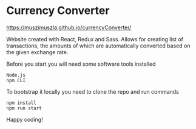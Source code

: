 # Currency Converter

https://muszimuszla.github.io/currencyConverter/

Website created with React, Redux and Sass. Allows for creating list of transactions, the amounts of which are automatically converted based on the given exchange rate.

Before you start you will need some software tools installed
```
Node.js
npm CLI
```

To bootstrap it locally you need to clone the repo and run commands
```
npm install
npm run start
```

Happy coding!

